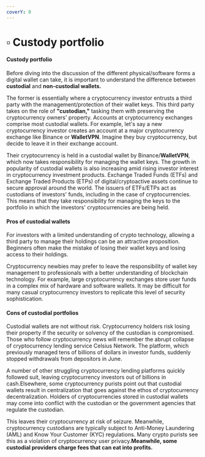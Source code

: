 ```yaml
---
coverY: 0
---
```


# ▫ Custody portfolio

#### Custody portfolio

Before diving into the discussion of the different physical/software forms a digital wallet can take, it is important to understand the difference between **custodial** and **non-custodial wallets.**

The former is essentially where a cryptocurrency investor entrusts a third party with the management/protection of their wallet keys. This third party takes on the role of **"custodian,"** tasking them with preserving the cryptocurrency owners' property. Accounts at cryptocurrency exchanges comprise most custodial wallets. For example, let's say a new cryptocurrency investor creates an account at a major cryptocurrency exchange like Binance or **WalletVPN**. Imagine they buy cryptocurrency, but decide to leave it in their exchange account.

Their cryptocurrency is held in a custodial wallet by Binance/**WalletVPN**, which now takes responsibility for managing the wallet keys. The growth in popularity of custodial wallets is also increasing amid rising investor interest in cryptocurrency investment products. Exchange Traded Funds (ETFs) and Exchange Traded Products (ETPs) of digital/cryptoactive assets continue to secure approval around the world. The issuers of ETFs/ETPs act as custodians of investors' funds, including in the case of cryptocurrencies. This means that they take responsibility for managing the keys to the portfolio in which the investors' cryptocurrencies are being held.

#### Pros of custodial wallets&#x20;

For investors with a limited understanding of crypto technology, allowing a third party to manage their holdings can be an attractive proposition. Beginners often make the mistake of losing their wallet keys and losing access to their holdings.

Cryptocurrency newbies may prefer to leave the responsibility of wallet key management to professionals with a better understanding of blockchain technology. For example, large cryptocurrency exchanges store user funds in a complex mix of hardware and software wallets. It may be difficult for many casual cryptocurrency investors to replicate this level of security sophistication.

#### Cons of custodial portfolios&#x20;

Custodial wallets are not without risk. Cryptocurrency holders risk losing their property if the security or solvency of the custodian is compromised.\
Those who follow cryptocurrency news will remember the abrupt collapse of cryptocurrency lending service Celsius Network. The platform, which previously managed tens of billions of dollars in investor funds, suddenly stopped withdrawals from depositors in June.

A number of other struggling cryptocurrency lending platforms quickly followed suit, leaving cryptocurrency investors out of billions in cash.Elsewhere, some cryptocurrency purists point out that custodial wallets result in centralization that goes against the ethos of cryptocurrency decentralization. Holders of cryptocurrencies stored in custodial wallets may come into conflict with the custodian or the government agencies that regulate the custodian.

This leaves their cryptocurrency at risk of seizure. Meanwhile, cryptocurrency custodians are typically subject to Anti-Money Laundering (AML) and Know Your Customer (KYC) regulations. Many crypto purists see this as a violation of cryptocurrency user privacy.**Meanwhile, some custodial providers charge fees that can eat into profits.**
